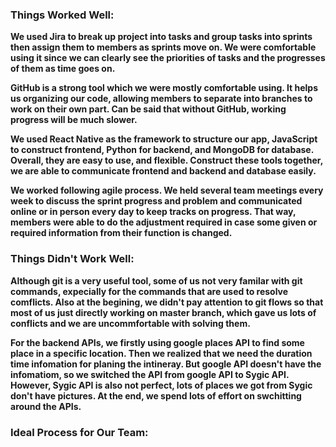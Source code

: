 ### Things Worked Well:
**We used Jira to break up project into tasks and group tasks into sprints then assign them to members as sprints move on. We were comfortable using it since we can clearly see the priorities of tasks and the progresses of them as time goes on.**

**GitHub is a strong tool which we were mostly comfortable using. It helps us organizing our code, allowing members to separate into branches to work on their own part. Can be said that without GitHub, working progress will be much slower.**

**We used React Native as the framework to structure our app, JavaScript to construct frontend, Python for backend, and MongoDB for database. Overall, they are easy to use, and flexible. Construct these tools together, we are able to communicate frontend and backend and database easily.**

**We worked following agile process. We held several team meetings every week to discuss the sprint progress and problem and communicated online or in person every day to keep tracks on progress. That way, members were able to do the adjustment required in case some given or required information from their function is changed.**


### Things Didn't Work Well:
**Although git is a very useful tool, some of us not very familar with git commands, expecially for the commands that are used to resolve comflicts. Also at the begining, we didn't pay attention to git flows so that most of us just directly working on master branch, which gave us lots of conflicts and we are uncommfortable with solving them.**

**For the backend APIs, we firstly using google places API to find some place in a specific location. Then we realized that we need the duration time infomation for planing the intineray. But google API doesn't have the infomatiom, so we switched the API from google API to Sygic API. However, Sygic API is also not perfect, lots of places we got from Sygic don't have pictures. At the end, we spend lots of effort on swchitting around the APIs.**



### Ideal Process for Our Team: